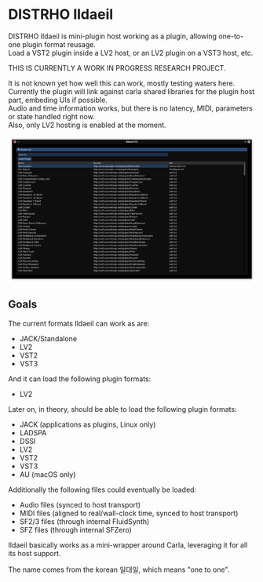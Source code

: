 # DISTRHO Ildaeil

DISTRHO Ildaeil is mini-plugin host working as a plugin, allowing one-to-one plugin format reusage.  
Load a VST2 plugin inside a LV2 host, or an LV2 plugin on a VST3 host, etc.

THIS IS CURRENTLY A WORK IN PROGRESS RESEARCH PROJECT.

It is not known yet how well this can work, mostly testing waters here.  
Currently the plugin will link against carla shared libraries for the plugin host part, embeding UIs if possible.  
Audio and time information works, but there is no latency, MIDI, parameters or state handled right now.  
Also, only LV2 hosting is enabled at the moment.

![screenshot](Screenshot.png "Ildaeil")

## Goals

The current formats Ildaeil can work as are:

- JACK/Standalone
- LV2
- VST2
- VST3

And it can load the following plugin formats:
- LV2

Later on, in theory, should be able to load the following plugin formats:

- JACK (applications as plugins, Linux only)
- LADSPA
- DSSI
- LV2
- VST2
- VST3
- AU (macOS only)

Additionally the following files could eventually be loaded:

- Audio files (synced to host transport)
- MIDI files (aligned to real/wall-clock time, synced to host transport)
- SF2/3 files (through internal FluidSynth)
- SFZ files (through internal SFZero)

Ildaeil basically works as a mini-wrapper around Carla, leveraging it for all its host support.

The name comes from the korean 일대일, which means "one to one".
